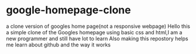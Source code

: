 # google-homepage-clone
a clone version of googles home page(not a responsive webpage)
Hello this a simple clone of the Googles homepage using basic css and html,I am a new programmer and still have lot to learn
Also making this repostory helps me learn about github and the way it works
